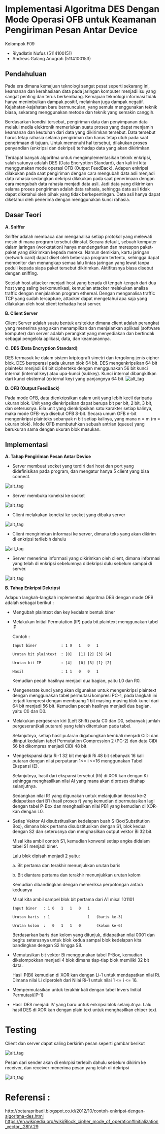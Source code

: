 # Implementasi Algoritma DES Dengan Mode Operasi OFB untuk Keamanan Pengiriman Pesan Antar Device

Kelompok F09

- Riyadlatin Nufus (5114100151)
- Andreas Galang Anugrah (5114100153)
## Pendahuluan
Pada era dimana kemajuan teknologi sangat pesat seperti sekarang ini, keamanan dan kerahasiaan data pada jaringan komputer menjadi isu yang sangat penting dan terus berkembang. Kemajuan teknologi informasi tidak hanya menimbulkan dampak positif, melainkan juga dampak negatif. Kejahatan-kejahatan baru bermunculan, yang semula menggunakan teknik biasa, sekarang menggunakan metode dan teknik yang semakin canggih.

Berdasarkan kondisi tersebut, pengiriman data dan penyimpanan data melalui media elektronik memerlukan suatu proses yang dapat menjamin keamanan dan keutuhan dari data yang dikirimkan tersebut. Data tersebut harus tetap rahasia selama pengiriman dan harus tetap utuh pada saat penerimaan di tujuan. Untuk memenuhi hal tersebut, dilakukan proses penyandian (enkripsi dan dekripsi) terhadap data yang akan dikirimkan. 

Terdapat banyak algoritma untuk mengimplementasikan teknik enkripsi, salah satunya adalah DES (Data Encryption Standard), dan kali ini kita menggunakan mode operasi OFB (Output FeedBack). Adapun enkripsi dilakukan pada saat pengiriman dengan cara mengubah data asli menjadi data rahasia sedangkan dekripsi dilakukan pada saat penerimaan dengan cara mengubah data rahasia menjadi data asli. Jadi data yang dikirimkan selama proses pengiriman adalah data rahasia, sehingga data asli tidak dapat diketahui oleh pihak yang tidak berkepentingan. Data asli hanya dapat diketahui oleh penerima dengan menggunakan kunci rahasia.

## Dasar Teori
**A. Sniffer**

Sniffer adalah membaca dan menganalisa setiap protokol yang melewati mesin di mana program tersebut diinstal. Secara default, sebuah komputer dalam jaringan (workstation) hanya mendengarkan dan merespon paket-paket yang dikirimkan kepada mereka. Namun demikian, kartu jaringan (network card) dapat diset oleh beberapa program tertentu, sehingga dapat memonitor dan menangkap semua lalu lintas jaringan yang lewat tanpa peduli kepada siapa paket tersebut dikirimkan. Aktifitasnya biasa disebut dengan sniffing.

Setelah host attacker menjadi host yang berada di tengah-tengah dari dua host yang saling berkomunikasi, kemudian attacker melakukan analisa traffic dengan menjalankan program ethereal. Dengan menganalisa traffic TCP yang sudah tercapture, attacker dapat mengetahui apa saja yang dilakukan oleh host client terhadap host server.

**B.	Client Server**

Client Server adalah suatu bentuk arsitektur dimana client adalah perangkat yang menerima yang akan menampilkan dan menjalankan aplikasi (software komputer) dan server adalah perangkat yang menyediakan dan bertindak sebagai pengelola aplikasi, data, dan keamanannya.

**C. DES (Data Encryption Standard)**

DES termasuk ke dalam sistem kriptografi simetri dan tergolong jenis cipher blok. DES beroperasi pada ukuran blok 64 bit. DES mengenkripsikan 64 bit plainteks menjadi 64 bit cipherteks dengan menggunakan 56 bit kunci internal (internal key) atau upa-kunci (subkey). Kunci internal dibangkitkan dari kunci eksternal (external key) yang panjangnya 64 bit. 
![alt_tag](https://github.com/incursio13/kij/blob/master/Doc/global.jpg)

**D.	OFB (Output FeedBack)**

Pada mode OFB, data dienkripsikan dalam unit yang lebih kecil daripada ukuran blok. Unit yang dienkripsikan dapat berupa bit per bit, 2 bit, 3 bit, dan seterusnya. Bila unit yang dienkripsikan satu karakter setiap kalinya, maka mode OFB-nya disebut OFB 8-bit. Secara umum OFB n-bit mengenkripsi plainteks sebanyak n bit setiap kalinya, yang mana n = m (m = ukuran blok). Mode OFB membutuhkan sebuah antrian (queue) yang berukuran sama dengan ukuran blok masukan.

## Implementasi
**A.	Tahap Pengiriman Pesan Antar Device**
-	Server membuat socket yang terdiri dari host dan port yang didefinisikan pada program, dan mengatur hanya 5 client yang bisa connect.

![alt_tag](https://github.com/incursio13/kij/blob/master/Doc/1a.PNG)

-	Server membuka koneksi ke socket

![alt_tag](https://github.com/incursio13/kij/blob/master/Doc/1b.PNG)

-	Client melakukan koneksi ke socket yang dibuka server

![alt_tag](https://github.com/incursio13/kij/blob/master/Doc/1c.PNG)

-	Client mengirimkan informasi ke server, dimana teks yang akan dikirim di enkripsi terllebih dahulu

![alt_tag](https://github.com/incursio13/kij/blob/master/Doc/1d.PNG)

-	Server menerima informasi yang dikirimkan oleh client, dimana informasi yang telah di enkripsi  sebelumnya didekripsi dulu sebelum sampai di server.

![alt_tag](https://github.com/incursio13/kij/blob/master/Doc/1e.PNG)

**B.	Tahap Enkripsi Dekripsi**

Adapun langkah-langkah implementasi algoritma DES dengan mode OFB adalah sebagai berikut :
- Mengubah plaintext dan key kedalam bentuk biner
- Melakukan Initial Permutation (IP) pada bit plaintext menggunakan tabel IP

  Contoh :

      Input biner           : 1	0	1	0	1

      Urutan bit plaintext  : [0]	[1]	[2]	[3]	[4]

      Urutan bit IP         : [4]	[0]	[3]	[1}	[2]

      Hasil                 : 1	1	0	0	1
  Kemudian pecah hasilnya menjadi dua bagian, yaitu L0 dan R0.
- Mengenerate kunci yang akan digunakan untuk mengenkripsi plaintext dengan menggunakan tabel permutasi kompresi PC-1, pada langkah ini terjadi kompresi dengan membuang 1 bit masing-masing blok kunci dari 64 bit menjadi 56 bit. Kemudian pecah hasilnya menjadi dua bagian, yaitu C0 dan D0.
- Melakukan pergeseran kiri (Left Shift) pada C0 dan D0, sebanyak jumlah pergeseran(kali putaran) yang telah ditentukan pada tabel.

  Selanjutnya, setiap hasil putaran digabungkan kembali menjadi CiDi dan diinput kedalam tabel Permutation Compression 2 (PC-2) dan data CiDi 56 bit dikompres menjadi CiDi 48 bit.
- Mengekspansi data Ri-1 32 bit menjadi Ri 48 bit sebanyak 16 kali putaran dengan nilai perputaran 1<= i <=16 menggunakan Tabel Ekspansi (E). 

  Selanjutnya, hasil dari ekspansi tersebut (Ri) di XOR kan dengan Ki sehingga menghasilkan nilai Ai yang mana akan diproses ditahap selanjutnya.
  
  Sedangkan nilai R1 yang digunakan untuk melanjutkan iterasi ke-2 didapatkan dari B1 (hasil proses f) yang kemudian dipermutasikan lagi dengan tabel P-Box dan menghasilkan nilai PB1 yang kemudian di XOR-kan dengan L0.
- Setiap Vektor Ai disubstitusikan kedelapan buah S-Box(Substitution Box), dimana blok pertama disubstitusikan dengan S1, blok kedua dengan S2 dan seterusnya dan menghasilkan output vektor Bi 32 bit.

  Misal kita ambil contoh S1, kemudian konversi setiap angka didalam tabel S1 menjadi biner.
  
  Lalu blok dipisah menjadi 2 yaitu:
  
    a. Bit pertama dan terakhir menunjukkan urutan baris
    
    b. Bit diantara pertama dan terakhir menunjukkan urutan kolom
    
  Kemudian dibandingkan dengan memeriksa perpotongan antara keduanya
  
  Misal kita ambil sampel blok bit pertama dari A1  misal 101101
  
      Input biner	: 1	0	1	1	0	1
      
      Urutan baris	: 1					1	(baris ke-3)
      
      Urutan kolom	: 	0	1	1	0		(kolom ke-6)
      
   Berdasarkan baris dan kolom yang ditunjuk, didapatkan nilai 0001 dan begitu seterusnya untuk blok kedua sampai blok kedelapan kita bandingkan dengan S2 hingga S8.

- Memutasikan bit vektor Bi menggunakan tabel P-Box, kemudian dikelompokkan menjadi 4 blok dimana tiap-tiap blok memiliki 32 bit data. 

  Hasil P(Bi) kemudian di XOR kan dengan Li-1 untuk mendapatkan nilai Ri. Dimana nilai Li diperoleh dari Nilai Ri-1 untuk nilai 1 <= i  <= 16.
- Mempermutasikan untuk terakhir kali dengan tabel Invers Initial Permutasi(IP-1)
- Hasil DES menjadi IV yang baru untuk enkripsi blok selanjutnya. Lalu hasil DES di XOR kan dengan plain text untuk menghasilkan chiper text.

# Testing
Client dan server dapat saling berkirim pesan seperti gambar berikut

![alt_tag](https://github.com/incursio13/kij/blob/master/Doc/d.png)

Pesan dari sender akan di enkrpisi terlebih dahulu sebelum dikirim ke receiver, dan receiver menerima pesan yang telah di dekripsi

![alt_tag](https://github.com/incursio13/kij/blob/master/Doc/c.png)

# Referensi : 
http://octarapribadi.blogspot.co.id/2012/10/contoh-enkripsi-dengan-algoritma-des.html
https://en.wikipedia.org/wiki/Block_cipher_mode_of_operation#Initialization_vector_.28IV.29

